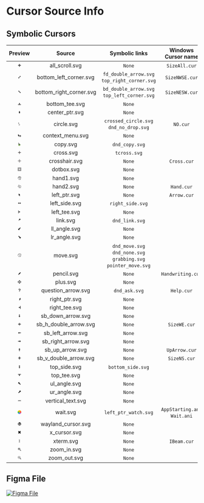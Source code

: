 # Cursor Source Info

## Symbolic Cursors

|                          Preview                          |         Source          |                         Symbolic links                          |     Windows Cursor name      |
| :-------------------------------------------------------: | :---------------------: | :-------------------------------------------------------------: | :--------------------------: |
|     <img src="./static/all_scroll.svg" width="20%"/>      |     all_scroll.svg      |                             `None`                              |        `SizeAll.cur`         |
| <img src="./static/bottom_left_corner.svg" width="20%"/>  | bottom_left_corner.svg  |          `fd_double_arrow.svg` `top_right_corner.svg`           |        `SizeNWSE.cur`        |
| <img src="./static/bottom_right_corner.svg" width="20%"/> | bottom_right_corner.svg |           `bd_double_arrow.svg` `top_left_corner.svg`           |        `SizeNESW.cur`        |
|     <img src="./static/bottom_tee.svg" width="20%"/>      |     bottom_tee.svg      |                             `None`                              |                              |
|     <img src="./static/center_ptr.svg" width="20%"/>      |     center_ptr.svg      |                             `None`                              |                              |
|       <img src="./static/circle.svg" width="20%"/>        |       circle.svg        |             `crossed_circle.svg` `dnd_no_drop.svg`              |           `NO.cur`           |
|    <img src="./static/context_menu.svg" width="20%"/>     |    context_menu.svg     |                             `None`                              |                              |
|        <img src="./static/copy.svg" width="20%"/>         |        copy.svg         |                         `dnd_copy.svg`                          |                              |
|        <img src="./static/cross.svg" width="20%"/>        |        cross.svg        |                          `tcross.svg`                           |                              |
|      <img src="./static/crosshair.svg" width="20%"/>      |      crosshair.svg      |                             `None`                              |         `Cross.cur`          |
|       <img src="./static/dotbox.svg" width="20%"/>        |       dotbox.svg        |                             `None`                              |                              |
|        <img src="./static/hand1.svg" width="20%"/>        |        hand1.svg        |                             `None`                              |                              |
|        <img src="./static/hand2.svg" width="20%"/>        |        hand2.svg        |                             `None`                              |          `Hand.cur`          |
|      <img src="./static/left_ptr.svg" width="20%"/>       |      left_ptr.svg       |                             `None`                              |         `Arrow.cur`          |
|      <img src="./static/left_side.svg" width="20%"/>      |      left_side.svg      |                        `right_side.svg`                         |                              |
|      <img src="./static/left_tee.svg" width="20%"/>       |      left_tee.svg       |                             `None`                              |                              |
|        <img src="./static/link.svg" width="20%"/>         |        link.svg         |                         `dnd_link.svg`                          |                              |
|      <img src="./static/ll_angle.svg" width="20%"/>       |      ll_angle.svg       |                             `None`                              |                              |
|      <img src="./static/lr_angle.svg" width="20%"/>       |      lr_angle.svg       |                             `None`                              |                              |
|        <img src="./static/move.svg" width="20%"/>         |        move.svg         | `dnd_move.svg` `dnd_none.svg` `grabbing.svg` `pointer_move.svg` |                              |
|       <img src="./static/pencil.svg" width="20%"/>        |       pencil.svg        |                             `None`                              |      `Handwriting.cur`       |
|        <img src="./static/plus.svg" width="20%"/>         |        plus.svg         |                             `None`                              |                              |
|   <img src="./static/question_arrow.svg" width="20%"/>    |   question_arrow.svg    |                          `dnd_ask.svg`                          |          `Help.cur`          |
|      <img src="./static/right_ptr.svg" width="20%"/>      |      right_ptr.svg      |                             `None`                              |                              |
|      <img src="./static/right_tee.svg" width="20%"/>      |      right_tee.svg      |                             `None`                              |                              |
|    <img src="./static/sb_down_arrow.svg" width="20%"/>    |    sb_down_arrow.svg    |                             `None`                              |                              |
|  <img src="./static/sb_h_double_arrow.svg" width="20%"/>  |  sb_h_double_arrow.svg  |                             `None`                              |         `SizeWE.cur`         |
|    <img src="./static/sb_left_arrow.svg" width="20%"/>    |    sb_left_arrow.svg    |                             `None`                              |                              |
|   <img src="./static/sb_right_arrow.svg" width="20%"/>    |   sb_right_arrow.svg    |                             `None`                              |                              |
|     <img src="./static/sb_up_arrow.svg" width="20%"/>     |     sb_up_arrow.svg     |                             `None`                              |        `UpArrow.cur`         |
|  <img src="./static/sb_v_double_arrow.svg" width="20%"/>  |  sb_v_double_arrow.svg  |                             `None`                              |         `SizeNS.cur`         |
|      <img src="./static/top_side.svg" width="20%"/>       |      top_side.svg       |                        `bottom_side.svg`                        |                              |
|       <img src="./static/top_tee.svg" width="20%"/>       |       top_tee.svg       |                             `None`                              |                              |
|      <img src="./static/ul_angle.svg" width="20%"/>       |      ul_angle.svg       |                             `None`                              |                              |
|      <img src="./static/ur_angle.svg" width="20%"/>       |      ur_angle.svg       |                             `None`                              |                              |
|    <img src="./static/vertical_text.svg" width="20%"/>    |    vertical_text.svg    |                             `None`                              |                              |
|       <img src="./animated/wait.svg" width="20%"/>        |        wait.svg         |                      `left_ptr_watch.svg`                       | `AppStarting.ani` `Wait.ani` |
|   <img src="./static/wayland_cursor.svg" width="20%"/>    |   wayland_cursor.svg    |                             `None`                              |                              |
|      <img src="./static/x_cursor.svg" width="20%"/>       |      x_cursor.svg       |                             `None`                              |                              |
|        <img src="./static/xterm.svg" width="20%"/>        |        xterm.svg        |                             `None`                              |         `IBeam.cur`          |
|       <img src="./static/zoom_in.svg" width="20%"/>       |       zoom_in.svg       |                             `None`                              |                              |
|      <img src="./static/zoom_out.svg" width="20%"/>       |      zoom_out.svg       |                             `None`                              |                              |

## Figma File

[![Figma File](https://i.imgur.com/88WNsyi.png)](https://www.figma.com/file/OZw8Ylb9xPFw9h1uZYSMFa/Mac-Cursor?node-id=0%3A1)

